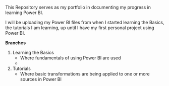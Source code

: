 This Repository serves as my portfolio in documenting my progress in learning Power BI.

I will be uploading my Power BI files from when I started learning the Basics, the tutorials I am learning, up until I have my first personal project using Power BI.

**Branches**
1. Learning the Basics
   - Where fundamentals of using Power BI are used
   - 
2. Tutorials
   - Where basic transformations are being applied to one or more sources in Power BI
